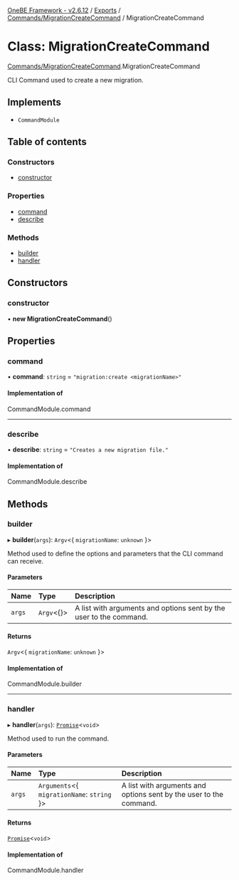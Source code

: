 [OneBE Framework - v2.6.12](../README.md) / [Exports](../modules.md) / [Commands/MigrationCreateCommand](../modules/Commands_MigrationCreateCommand.md) / MigrationCreateCommand

# Class: MigrationCreateCommand

[Commands/MigrationCreateCommand](../modules/Commands_MigrationCreateCommand.md).MigrationCreateCommand

CLI Command used to create a new migration.

## Implements

- `CommandModule`

## Table of contents

### Constructors

- [constructor](Commands_MigrationCreateCommand.MigrationCreateCommand.md#constructor)

### Properties

- [command](Commands_MigrationCreateCommand.MigrationCreateCommand.md#command)
- [describe](Commands_MigrationCreateCommand.MigrationCreateCommand.md#describe)

### Methods

- [builder](Commands_MigrationCreateCommand.MigrationCreateCommand.md#builder)
- [handler](Commands_MigrationCreateCommand.MigrationCreateCommand.md#handler)

## Constructors

### constructor

• **new MigrationCreateCommand**()

## Properties

### command

• **command**: `string` = `"migration:create <migrationName>"`

#### Implementation of

CommandModule.command

___

### describe

• **describe**: `string` = `"Creates a new migration file."`

#### Implementation of

CommandModule.describe

## Methods

### builder

▸ **builder**(`args`): `Argv`<{ `migrationName`: `unknown`  }\>

Method used to define the options and parameters that the CLI command
can receive.

#### Parameters

| Name | Type | Description |
| :------ | :------ | :------ |
| `args` | `Argv`<{}\> | A list with arguments and options sent by the user to the command. |

#### Returns

`Argv`<{ `migrationName`: `unknown`  }\>

#### Implementation of

CommandModule.builder

___

### handler

▸ **handler**(`args`): [`Promise`]( https://developer.mozilla.org/en-US/docs/Web/JavaScript/Reference/Global_Objects/Promise )<`void`\>

Method used to run the command.

#### Parameters

| Name | Type | Description |
| :------ | :------ | :------ |
| `args` | `Arguments`<{ `migrationName`: `string`  }\> | A list with arguments and options sent by the user to the command. |

#### Returns

[`Promise`]( https://developer.mozilla.org/en-US/docs/Web/JavaScript/Reference/Global_Objects/Promise )<`void`\>

#### Implementation of

CommandModule.handler

